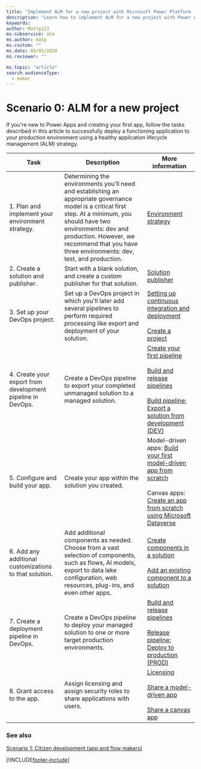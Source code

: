 ```yaml
---
title: "Implement ALM for a new project with Microsoft Power Platform | Microsoft Docs"
description: "Learn how to implement ALM for a new project with Power Apps"
keywords: 
author: Mattp123
ms.subservice: alm
ms.author: matp
ms.custom: ""
ms.date: 05/05/2020
ms.reviewer: ""

ms.topic: "article"
search.audienceType: 
  - maker
---
```


# Scenario 0: ALM for a new project
If you're new to Power Apps and creating your first app, follow the
tasks described in this article to successfully deploy a functioning application to your production environment using a healthy application lifecycle management (ALM) strategy.

| Task  | Description       | More information   |
|-------|-------------------|--------------------|
| 1. Plan and implement your environment strategy.           | Determining the environments you'll need and establishing an appropriate governance model is a critical first step. At a minimum, you should have two environments: dev and production. However, we recommend that you have three environments: dev, test, and production. | [Environment strategy](environment-strategy-alm.md) |
| 2. Create a solution and publisher.      | Start with a blank solution, and create a custom publisher for that solution.        | [Solution publisher](solution-concepts-alm.md#solution-publisher)    |
| 3. Set up your DevOps project.     | Set up a DevOps project in which you'll later add several pipelines to perform required processing like export and deployment of your solution.         | [Setting up continuous integration and deployment](basics-alm.md#continuous-integration-and-deployment)<br /><br /> [Create a project](/azure/devops/pipelines/get-started/pipelines-sign-up?view=azure-devops#create-a-project)   |
| 4. Create your export from development pipeline in DevOps. | Create a DevOps pipeline to export your completed unmanaged solution to a managed solution.     | [Create your first pipeline](/azure/devops/pipelines/create-first-pipeline?view=azure-devops)<br /><br />[Build and release pipelines](devops-build-tool-tasks.md#build-and-release-pipelines)<br /><br /> [Build pipeline: Export a solution from development (DEV)](devops-build-tool-tasks.md#build-pipeline-export-solution-from-development)            |
| 5. Configure and build your app.     | Create your app within the solution you created.   | Model-driven apps: [Build your first model-driven app from scratch](/powerapps/maker/model-driven-apps/build-first-model-driven-app)<br /> <br />Canvas apps: [Create an app from scratch using Microsoft Dataverse](/powerapps/maker/canvas-apps/data-platform-create-app-scratch)     |
| 6. Add any additional customizations to that solution.     | Add additional components as needed. Choose from a vast selection of components, such as flows, AI models, export to data lake configuration, web resources, plug-ins, and even other apps.  | [Create components in a solution](/powerapps/maker/common-data-service/use-solution-explorer#create-components-in-a-solution)<br /><br />[Add an existing component to a solution](/powerapps/maker/common-data-service/use-solution-explorer#add-an-existing-component-to-a-solution) |
| 7. Create a deployment pipeline in DevOps.                 | Create a DevOps pipeline to deploy your managed solution to one or more target production environments.      | [Build and release pipelines](devops-build-tool-tasks.md#build-and-release-pipelines)<br /><br /> [Release pipeline: Deploy to production (PROD)](devops-build-tool-tasks.md#release-pipeline-deploy-to-production)   |
| 8. Grant access to the app.     | Assign licensing and assign security roles to share applications with users.      | [Licensing](basics-alm.md#licensing)<br /><br /> [Share a model-driven app](/powerapps/maker/model-driven-apps/share-model-driven-app)<br /><br /> [Share a canvas app](/powerapps/maker/canvas-apps/share-app)    |

### See also
[Scenario 1: Citizen development (app and flow makers)](citizen-dev-alm.md)


[!INCLUDE[footer-include](../includes/footer-banner.md)]
